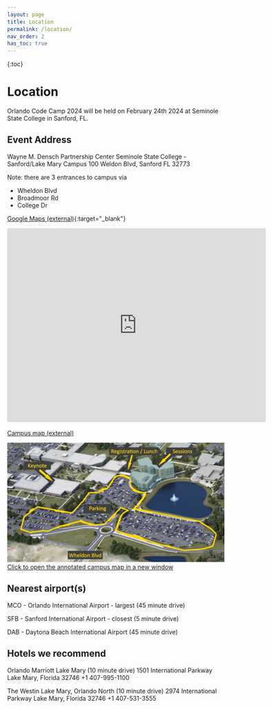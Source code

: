 ```yaml
---
layout: page
title: Location
permalink: /location/
nav_order: 2
has_toc: true
---
```


{:toc}

# Location

<p />

Orlando Code Camp 2024 will be held on February 24th 2024 at Seminole State College in Sanford, FL.

## Event Address

Wayne M. Densch Partnership Center
Seminole State College - Sanford/Lake Mary Campus
100 Weldon Blvd, Sanford FL 32773

Note: there are 3 entrances to campus via

+ Wheldon Blvd
+ Broadmoor Rd
+ College Dr

[Google Maps (external)](https://maps.app.goo.gl/Y85J2V6d3RyRTnPe7){:target="_blank"}

<iframe src="https://www.google.com/maps/embed?pb=!1m18!1m12!1m3!1d1749.0897107327119!2d-81.30701413734684!3d28.744059558742478!2m3!1f0!2f0!3f0!3m2!1i1024!2i768!4f13.1!3m3!1m2!1s0x88e76d180ab1b97b%3A0xd7369878036400a1!2sWayne%20M.%20Densch%20Partnership%20Center!5e0!3m2!1sen!2sus!4v1663965771738!5m2!1sen!2sus" width="600" height="450" style="border:0;" allowfullscreen="" loading="lazy" referrerpolicy="no-referrer-when-downgrade"></iframe>

[Campus map (external)](https://maps.seminolestate.edu/#!BLD_2016012779162)

<a href="/assets/img/maps/Seminole State Landmarks - Full-Size.png" alt="Full Size Map of Event Landmarks at Seminole State" target="_blank">
  <img src="/assets/img/maps/Seminole State Landmarks - Thumbnail.png"  alt="Thumbnail Map of Event Landmarks at Seminole State" />
  Click to open the annotated campus map in a new window
</a>

## Nearest airport(s)

MCO - Orlando International Airport - largest (45 minute drive)

SFB - Sanford International Airport - closest (5 minute drive)

DAB - Daytona Beach International Airport (45 minute drive)

## Hotels we recommend

Orlando Marriott Lake Mary (10 minute drive)
1501 International Parkway
Lake Mary, Florida 32746
+1 407-995-1100

<p />

The Westin Lake Mary, Orlando North (10 minute drive)
2974 International Parkway
Lake Mary, Florida 32746
+1 407-531-3555
